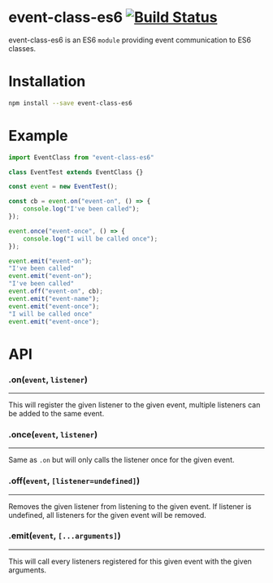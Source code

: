 event-class-es6 [![Build Status](https://travis-ci.org/JonathanPicques/event-class-es6.svg?branch=master)](https://travis-ci.org/JonathanPicques/event-class-es6)
===============

event-class-es6 is an ES6 ``` module ``` providing event communication to ES6 classes.

Installation
============

```sh
npm install --save event-class-es6
```

Example
=======

```javascript
import EventClass from "event-class-es6"

class EventTest extends EventClass {}

const event = new EventTest();

const cb = event.on("event-on", () => {
    console.log("I've been called");
});

event.once("event-once", () => {
    console.log("I will be called once");
});
```
```javascript
event.emit("event-on");
"I've been called"
event.emit("event-on");
"I've been called"
event.off("event-on", cb);
event.emit("event-name");
event.emit("event-once");
"I will be called once"
event.emit("event-once");

```

API
===

### .on(```event```, ```listener```)
---

This will register the given listener to the given event, multiple listeners can be added to the same event.

### .once(```event```, ```listener```)
---

Same as ```.on``` but will only calls the listener once for the given event.

### .off(```event```, ```[listener=undefined]```)
---

Removes the given listener from listening to the given event.
If listener is undefined, all listeners for the given event will be removed.

### .emit(```event```, ```[...arguments]```)
---

This will call every listeners registered for this given event with the given arguments.
